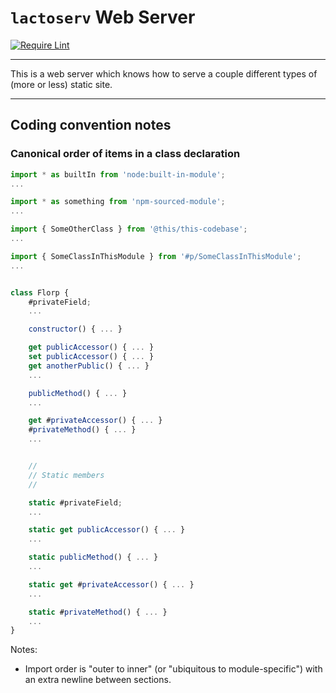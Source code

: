 `lactoserv` Web Server
======================

[![Require Lint](https://github.com/danfuzz/lactoserv/actions/workflows/main.yml/badge.svg)](https://github.com/danfuzz/lactoserv/actions/workflows/main.yml)

- - - - - - - - - -
This is a web server which knows how to serve a couple different types of
(more or less) static site.

- - - - - - - - - -

## Coding convention notes

### Canonical order of items in a class declaration

```javascript
import * as builtIn from 'node:built-in-module';
...

import * as something from 'npm-sourced-module';
...

import { SomeOtherClass } from '@this/this-codebase';
...

import { SomeClassInThisModule } from '#p/SomeClassInThisModule';
...


class Florp {
    #privateField;
    ...

    constructor() { ... }

    get publicAccessor() { ... }
    set publicAccessor() { ... }
    get anotherPublic() { ... }
    ...

    publicMethod() { ... }
    ...

    get #privateAccessor() { ... }
    #privateMethod() { ... }
    ...


    //
    // Static members
    //

    static #privateField;
    ...

    static get publicAccessor() { ... }
    ...

    static publicMethod() { ... }
    ...

    static get #privateAccessor() { ... }
    ...

    static #privateMethod() { ... }
    ...
}
```

Notes:

* Import order is "outer to inner" (or "ubiquitous to module-specific") with an
  extra newline between sections.
